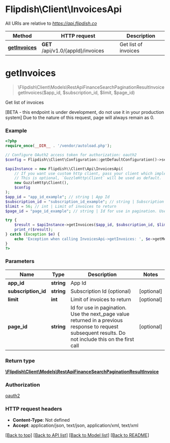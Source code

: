 # Flipdish\\Client\InvoicesApi

All URIs are relative to *https://api.flipdish.co*

Method | HTTP request | Description
------------- | ------------- | -------------
[**getInvoices**](InvoicesApi.md#getInvoices) | **GET** /api/v1.0/{appId}/invoices | Get list of invoices


# **getInvoices**
> \Flipdish\\Client\Models\RestApiFinanceSearchPaginationResultInvoice getInvoices($app_id, $subscription_id, $limit, $page_id)

Get list of invoices

[BETA - this endpoint is under development, do not use it in your production system] Due to the nature of this request, page will always remain as 0.

### Example
```php
<?php
require_once(__DIR__ . '/vendor/autoload.php');

// Configure OAuth2 access token for authorization: oauth2
$config = Flipdish\\Client\Configuration::getDefaultConfiguration()->setAccessToken('YOUR_ACCESS_TOKEN');

$apiInstance = new Flipdish\\Client\Api\InvoicesApi(
    // If you want use custom http client, pass your client which implements `GuzzleHttp\ClientInterface`.
    // This is optional, `GuzzleHttp\Client` will be used as default.
    new GuzzleHttp\Client(),
    $config
);
$app_id = "app_id_example"; // string | App Id
$subscription_id = "subscription_id_example"; // string | Subscription Id (optional)
$limit = 56; // int | Limit of invoices to return
$page_id = "page_id_example"; // string | Id for use in pagination. Use the next_page value returned in a previous response to request subsequent results. Do not include this on the first call

try {
    $result = $apiInstance->getInvoices($app_id, $subscription_id, $limit, $page_id);
    print_r($result);
} catch (Exception $e) {
    echo 'Exception when calling InvoicesApi->getInvoices: ', $e->getMessage(), PHP_EOL;
}
?>
```

### Parameters

Name | Type | Description  | Notes
------------- | ------------- | ------------- | -------------
 **app_id** | **string**| App Id |
 **subscription_id** | **string**| Subscription Id (optional) | [optional]
 **limit** | **int**| Limit of invoices to return | [optional]
 **page_id** | **string**| Id for use in pagination. Use the next_page value returned in a previous response to request subsequent results. Do not include this on the first call | [optional]

### Return type

[**\Flipdish\\Client\Models\RestApiFinanceSearchPaginationResultInvoice**](../Model/RestApiFinanceSearchPaginationResultInvoice.md)

### Authorization

[oauth2](../../README.md#oauth2)

### HTTP request headers

 - **Content-Type**: Not defined
 - **Accept**: application/json, text/json, application/xml, text/xml

[[Back to top]](#) [[Back to API list]](../../README.md#documentation-for-api-endpoints) [[Back to Model list]](../../README.md#documentation-for-models) [[Back to README]](../../README.md)

